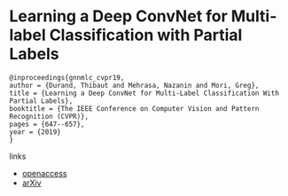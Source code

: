 # Learning a Deep ConvNet for Multi-label Classification with Partial Labels

```
@inproceedings{gnnmlc_cvpr19,
author = {Durand, Thibaut and Mehrasa, Nazanin and Mori, Greg},
title = {Learning a Deep ConvNet for Multi-Label Classification With Partial Labels},
booktitle = {The IEEE Conference on Computer Vision and Pattern Recognition (CVPR)},
pages = {647--657},
year = {2019}
} 
```

links
- [openaccess](http://openaccess.thecvf.com/content_CVPR_2019/html/Durand_Learning_a_Deep_ConvNet_for_Multi-Label_Classification_With_Partial_Labels_CVPR_2019_paper.html)
- [arXiv](https://arxiv.org/abs/1902.09720)
